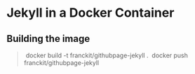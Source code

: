# Jekyll in a Docker Container

## Building the image

> docker build -t franckit/githubpage-jekyll .
> docker push franckit/githubpage-jekyll
